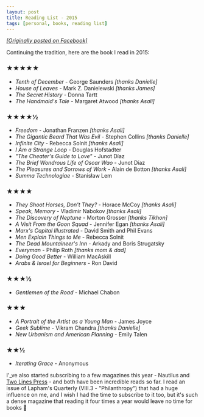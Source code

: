 ```yaml
---
layout: post
title: Reading List - 2015
tags: [personal, books, reading list]
---
```


<a href="https://www.facebook.com/alex.nisnevich/posts/10153269546231828"><i>[Originally posted on Facebook]</i></a>

Continuing the tradition, here are the book I read in 2015:

### ★★★★★

* _Tenth of December_ - George Saunders _[thanks Danielle]_
* _House of Leaves_ - Mark Z. Danielewski _[thanks James]_
* _The Secret History_ - Donna Tartt
* _The Handmaid's Tale_ - Margaret Atwood _[thanks Asali]_

### ★★★★½

* _Freedom_ - Jonathan Franzen _[thanks Asali]_
* _The Gigantic Beard That Was Evil_ - Stephen Collins _[thanks Danielle]_
* _Infinite City_ - Rebecca Solnit _[thanks Asali]_
* _I Am a Strange Loop_ - Douglas Hofstadter
* _"The Cheater's Guide to Love"_ - Junot Díaz
* _The Brief Wondrous Life of Oscar Wao_ - Junot Díaz
* _The Pleasures and Sorrows of Work_ - Alain de Botton _[thanks Asali]_
* _Summa Technologiae_ - Stanisław Lem

### ★★★★

* _They Shoot Horses, Don't They?_ - Horace McCoy _[thanks Asali]_
* _Speak, Memory_ - Vladimir Nabokov _[thanks Asali]_
* _The Discovery of Neptune_ - Morton Grosser _[thanks Tikhon]_
* _A Visit From the Goon Squad_ - Jennifer Egan _[thanks Asali]_
* _Marx's Capital Illustrated_ - David Smith and Phil Evans
* _Men Explain Things to Me_ - Rebecca Solnit
* _The Dead Mountaineer's Inn_ - Arkady and Boris Strugatsky
* _Everyman_ - Philip Roth _[thanks mom & dad]_
* _Doing Good Better_ - William MacAskill
* _Arabs & Israel for Beginners_ - Ron David

### ★★★½

* _Gentlemen of the Road_ - Michael Chabon

### ★★★

* _A Portrait of the Artist as a Young Man_ - James Joyce
* _Geek Sublime_ - Vikram Chandra _[thanks Danielle]_
* _New Urbanism and American Planning_ - Emily Talen

### ★★½

* _Iterating Grace_ - Anonymous

I'_ve also started subscribing to a few magazines this year - Nautilus and [Two Lines Press](http://twolinespress.com/two-lines-journal/) - and both have been incredible reads so far. I read an issue of Lapham's Quarterly (VIII.3 - "Philanthropy") that had a huge influence on me, and I wish I had the time to subscribe to it too, but it's such a dense magazine that reading it four times a year would leave no time for books 🙁
